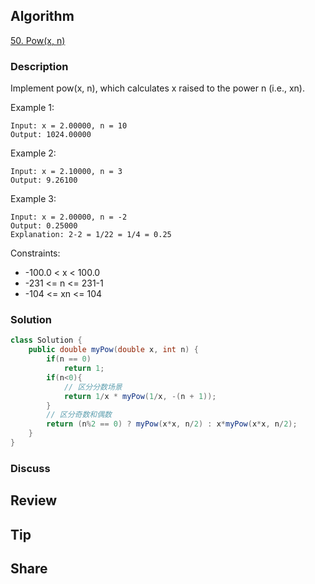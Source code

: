 ## Algorithm

[50. Pow(x, n)](https://leetcode.com/problems/powx-n/)

### Description

Implement pow(x, n), which calculates x raised to the power n (i.e., xn).


Example 1:

```
Input: x = 2.00000, n = 10
Output: 1024.00000
```

Example 2:

```
Input: x = 2.10000, n = 3
Output: 9.26100
```

Example 3:

```
Input: x = 2.00000, n = -2
Output: 0.25000
Explanation: 2-2 = 1/22 = 1/4 = 0.25
```

Constraints:

- -100.0 < x < 100.0
- -231 <= n <= 231-1
- -104 <= xn <= 104

### Solution

```java
class Solution {
    public double myPow(double x, int n) {
        if(n == 0)
            return 1;
        if(n<0){
            // 区分分数场景
            return 1/x * myPow(1/x, -(n + 1));
        }
        // 区分奇数和偶数
        return (n%2 == 0) ? myPow(x*x, n/2) : x*myPow(x*x, n/2);
    }
}
```

### Discuss

## Review


## Tip


## Share
